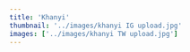 ```yaml
---
title: 'Khanyi'
thumbnail: '../images/khanyi IG upload.jpg'
images: ['../images/khanyi TW upload.jpg']
---
```

